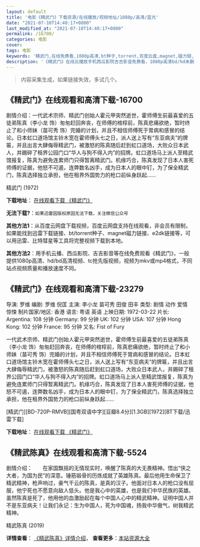 ```yaml
---
layout: default
title: '电影《精武门》下载资源/在线播放/视频地址/1080p/高清/蓝光'
date: "2021-07-10T14:40:17+0800"
last_modified_at: "2021-07-10T14:40:17+0800"
permalink: /16700/
categories: 电影
cover:
tags: 电影
keywords: '精武门,在线免费看,1080p高清,bt种子,torrent,百度云盘,magnet,磁力链,迅雷下载资源'
description: '《精武门》在线云播放手机西瓜影院吉吉影音免费看，1080p高清bd/hd未删减完整版和tc抢先枪版，mkv/mp4格式，附带bt/torrent种子、magnet/磁力链、百度云盘、网盘资源迅雷下载链接'
---
```


>内容采集生成，如果链接失效，多试几个。


## 《精武门》在线观看和高清下载-16700

剧情介绍：一代武术宗师、精武门创始人霍元甲突然逝世，霍师傅生前最喜爱的五徒弟陈真（李小龙 饰）匆匆赶回奔丧，在师傅的棺椁前，陈真悲痛欲绝，暂时终止了和小师妹（苗可秀 饰）完婚的计划，并且不相信师傅死于胃病和感冒的结论。日本虹口道场馆主铃木宽在霍师傅头七之日，派人送上写有“东亚病夫”的牌匾，并且出言大肆侮辱精武门，被激怒的陈真随后赶到虹口道场，大败众日本武人，并踢碎了租界公园门口“华人与狗不得入内”的招牌。虹口道场马上派人至精武馆报复，陈真为避免连累师门只得暂离精武门。机缘巧合，陈真发现了日本人害死师傅的证据，他怒不可遏，连弊数名凶手，成为日本人的眼中钉，为了保全精武门，陈真选择独立承担，他在租界外国势力的枪口前纵身跃起……


精武门 (1972)

**下载地址**： [在线观看下载 《精武门》](https://www.btbtdy.me/btdy/dy3915.html) 


**无法下载?**：`如果迅雷因版权原因无法下载，关注微信公众号 `

**其他方法1**：从百度云网盘下载视频，百度云网盘支持在线观看，非会员有限制，如果能找到迅雷下载链接、bt/torrent种子、magnet磁力链接、e2dk链接等，可以用迅雷、比特彗星等工具将完整视频下载到本地。

**其他方法2**：用手机云播、西瓜影院、吉吉影音等在线免费观看《精武门》，一般提供1080p高清、hd/bd高清视频、tc抢先版视频，视频为mkv或mp4格式，不同站点视频质量和播放速度不同。


## 《精武门》在线观看和高清下载-23279

导演: 罗维 编剧: 罗维 倪匡 主演: 李小龙 苗可秀 田俊 田丰 类型: 剧情 动作 爱情 惊悚 制片国家/地区: 香港 语言: 粤语 英语 上映日期: 1972-03-22 片长: Argentina: 108 分钟 Germany: 99 分钟 UK: 102 分钟 USA: 107 分钟 Hong Kong: 102 分钟 France: 95 分钟 又名: Fist of Fury

一代武术宗师、精武门创始人霍元甲突然逝世，霍师傅生前最喜爱的五徒弟陈真（李小龙 饰）匆匆赶回奔丧，在师傅的棺椁前，陈真悲痛欲绝，暂时终止了和小师妹（苗可秀 饰）完婚的计划，并且不相信师傅死于胃病和感冒的结论。日本虹口道场馆主铃木宽在霍师傅头七之日，派人送上写有“东亚病夫”的牌匾，并且出言大肆侮辱精武门，被激怒的陈真随后赶到虹口道场，大败众日本武人，并踢碎了租界公园门口“华人与狗不得入内”的招牌。虹口道场马上派人至精武馆报复，陈真为避免连累师门只得暂离精武门。机缘巧合，陈真发现了日本人害死师傅的证据，他怒不可遏，连弊数名凶手，成为日本人的眼中钉，为了保全精武门，陈真选择独立承担，他在租界外国势力的枪口前纵身跃起……


[精武门][BD-720P-RMVB][国粤双语中字][豆瓣8.4分][1.3GB][1972][BT下载/迅雷下载]

**下载地址**： [在线观看下载 《精武门》](https://www.btdx8.com/torrent/fist_of_fury_1972.html) 


## 《精武陈真》在线观看和高清下载-5524

剧情介绍：　　在家国飘摇的无情现实时，唤醒了陈真的大无畏精神。悟出“侠之大者，为国为民”的深意。锤筋锻骨的历炼成就了英雄陈真。最后他用生命保卫了精武精神，枪声响过，豪气干云的陈真，是真的汉子。他面对日本人的枪口没有屈服，他宁死也不愿意向敌人低头。他是我心中的英雄，也是我们中华民族的英雄。虽然陈真是死了，他用他的血激励起在每个中国人心中的精武精神。证明中国人并不是东亚病夫！让我们永记：生为中国人，死为中国魂，扬我中华傲气，树我精武精神。


精武陈真 (2019)

**详情查看**： [《精武陈真》详情介绍](/movie/5524/)， **查看更多**：[本站资源大全](/movie/t/all/)

